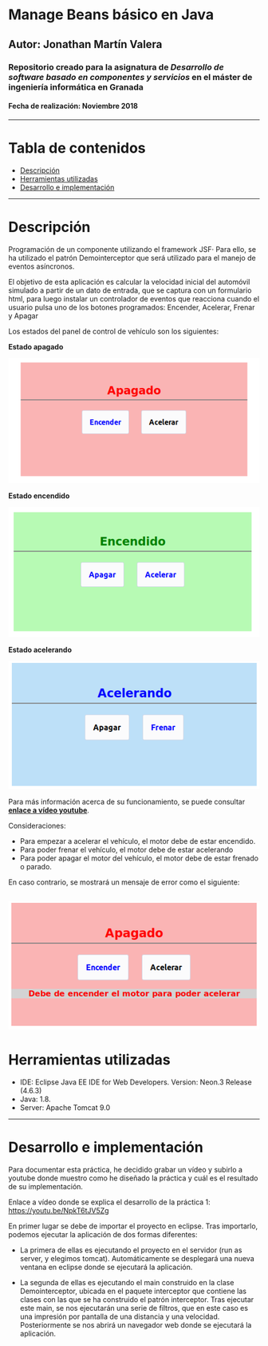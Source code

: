 # Manage Beans básico en Java
## Autor: Jonathan Martín Valera
### Repositorio creado para la asignatura de *Desarrollo de software basado en componentes y servicios* en el máster de ingeniería informática en Granada
#### Fecha de realización: Noviembre 2018

---

# Tabla de contenidos

<!-- START doctoc generated TOC please keep comment here to allow auto update -->
<!-- DON'T EDIT THIS SECTION, INSTEAD RE-RUN doctoc TO UPDATE -->

- [Descripción](#Descripción)
- [Herramientas utilizadas](#herramientas-utilizadas)
- [Desarrollo e implementación](#desarrollo-e-implementaci%C3%B3n)

<!-- END doctoc generated TOC please keep comment here to allow auto update -->

---

# Descripción

Programación de un componente utilizando el framework JSF· Para ello, se ha utilizado el patrón Demointerceptor
que será utilizado para el manejo de eventos asíncronos.

El objetivo de esta aplicación es calcular la velocidad inicial del automóvil simulado a
 partir de un dato de entrada, que se captura con un formulario html,
 para luego instalar un controlador de eventos que reacciona cuando el
 usuario pulsa uno de los botones programados: Encender, Acelerar, Frenar y Apagar

Los estados del panel de control de vehículo son los siguientes:

**Estado apagado**

![img](https://raw.githubusercontent.com/jmv74211/JSF_Managed_Beans/master/images/estado_apagado.png)

**Estado encendido**

![img](https://raw.githubusercontent.com/jmv74211/JSF_Managed_Beans/master/images/estado_encendido.png)

**Estado acelerando**

![img](https://raw.githubusercontent.com/jmv74211/JSF_Managed_Beans/master/images/estado_acelerando.png)

Para más información acerca de su funcionamiento, se puede consultar **[enlace a vídeo youtube](https://youtu.be/NpkT6tJV5Zg)**.

Consideraciones:

 - Para empezar a acelerar el vehículo, el motor debe de estar encendido.
 - Para poder frenar el vehículo, el motor debe de estar acelerando
 - Para poder apagar el motor del vehículo, el motor debe de estar frenado o parado.

  En caso contrario, se mostrará un mensaje de error como el siguiente:

  ![img](https://raw.githubusercontent.com/jmv74211/JSF_Managed_Beans/master/images/error.png)
---

# Herramientas utilizadas

- IDE: Eclipse Java EE IDE for Web Developers. Version: Neon.3 Release (4.6.3)
- Java: 1.8.
- Server: Apache Tomcat 9.0

---

# Desarrollo e implementación

Para documentar esta práctica, he decidido grabar un vídeo y subirlo a youtube donde
muestro como he diseñado la práctica y cuál es el resultado de su implementación.

Enlace a vídeo donde se explica el desarrollo de la práctica 1: https://youtu.be/NpkT6tJV5Zg

En primer lugar se debe de importar el proyecto en eclipse. Tras importarlo, podemos ejecutar
la aplicación de dos formas diferentes:

- La primera de ellas es ejecutando el proyecto en el servidor (run as server, y elegimos
tomcat). Automáticamente se desplegará una nueva ventana en eclipse donde se
ejecutará la aplicación.

- La segunda de ellas es ejecutando el main construido en la clase Demointerceptor,
ubicada en el paquete interceptor que contiene las clases con las que se ha construido
el patrón interceptor. Tras ejecutar este main, se nos ejecutarán una serie de filtros,
que en este caso es una impresión por pantalla de una distancia y una velocidad.
Posteriormente se nos abrirá un navegador web donde se ejecutará la aplicación.
